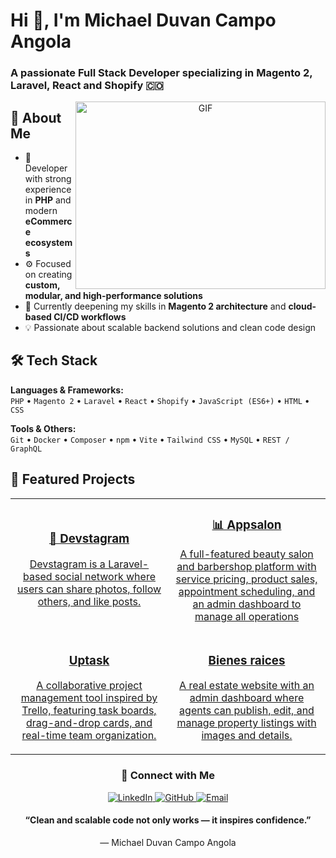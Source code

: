 <h1>Hi 👋, I'm Michael Duvan Campo Angola</h1>
<h3>
  A passionate Full Stack Developer specializing in Magento 2, Laravel, React and Shopify 🇨🇴
</h3>

<p align="center">
  <img align="right" top="500" height="300" width="400" alt="GIF" src="https://media.giphy.com/media/SWoSkN6DxTszqIKEqv/giphy.gif">
</p>

## 🚀 About Me

- 🧠 Developer with strong experience in **PHP** and modern **eCommerce ecosystems**  
- ⚙️ Focused on creating **custom, modular, and high-performance solutions**  
- 🌱 Currently deepening my skills in **Magento 2 architecture** and **cloud-based CI/CD workflows**  
- 💡 Passionate about scalable backend solutions and clean code design  

## 🛠️ Tech Stack

**Languages & Frameworks:**  
`PHP` • `Magento 2` • `Laravel` • `React` • `Shopify` • `JavaScript (ES6+)` • `HTML` • `CSS`  

**Tools & Others:**  
`Git` • `Docker` • `Composer` • `npm` • `Vite` • `Tailwind CSS` • `MySQL` • `REST / GraphQL`  

## 🚀 Featured Projects

<div align="center">
  <table>
    <tr>
      <td width="50%" align="center">
        <a href="https://github.com/mich471/devstagram" target="_blank">
          <h3>🧩 Devstagram</h3>
          <p>Devstagram is a Laravel-based social network where users can share photos, follow others, and like posts.</p>
        </a>
      </td>
      <td width="50%" align="center">
        <a href="https://github.com/mich471/Appsalon" target="_blank">
          <h3>📊 Appsalon</h3>
          <p>A full-featured beauty salon and barbershop platform with service pricing, product sales, appointment scheduling, and an admin dashboard to manage all operations</p>
        </a>
      </td>
    </tr>
    <tr>
      <td width="50%" align="center">
        <a href="https://github.com/michaelduvan/shopify-custom-checkout" target="_blank">
          <h3>Uptask</h3>
          <p>A collaborative project management tool inspired by Trello, featuring task boards, drag-and-drop cards, and real-time team organization.</p>
        </a>
      </td>
      <td width="50%" align="center">
        <a href="https://github.com/michaelduvan/portfolio" target="_blank">
          <h3>Bienes raices</h3>
          <p>A real estate website with an admin dashboard where agents can publish, edit, and manage property listings with images and details.</p>
        </a>
      </td>
    </tr>
  </table>
</div>


<h3 align="center">🤝 Connect with Me</h3>

<p align="center">
  <a href="https://www.linkedin.com/in/michael-duvan-campo-angola/" target="_blank">
    <img src="https://img.icons8.com/doodle/40/000000/linkedin--v2.png" alt="LinkedIn"/>
  </a>
  <a href="https://github.com/michaelduvan" target="_blank">
    <img src="https://img.icons8.com/doodle/40/000000/github--v1.png" alt="GitHub"/>
  </a>
  <a href="mailto:mduvan.campo@gmail.com" target="_blank">
    <img src="https://img.icons8.com/doodle/40/000000/gmail--v2.png" alt="Email"/>
  </a>
</p>

<h4 align="center">
“Clean and scalable code not only works — it inspires confidence.”  
</h4>

<p align="center">— Michael Duvan Campo Angola</p>
